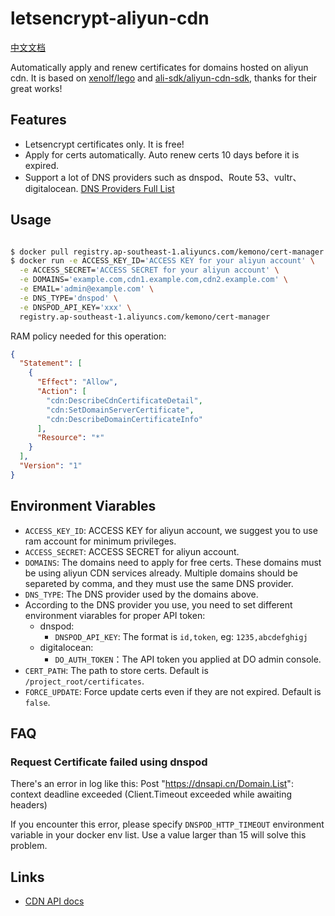 # letsencrypt-aliyun-cdn

[中文文档](README.zh.md)

Automatically apply and renew certificates for domains hosted on aliyun cdn. It is based on [xenolf/lego](https://github.com/xenolf/lego) and [ali-sdk/aliyun-cdn-sdk](https://github.com/ali-sdk/aliyun-cdn-sdk), thanks for their great works!

## Features

- Letsencrypt certificates only. It is free!
- Apply for certs automatically. Auto renew certs 10 days before it is expired.
- Support a lot of DNS providers such as dnspod、Route 53、vultr、digitalocean. [DNS Providers Full List](https://github.com/xenolf/lego/tree/master/providers/dns)

## Usage

```bash

$ docker pull registry.ap-southeast-1.aliyuncs.com/kemono/cert-manager
$ docker run -e ACCESS_KEY_ID='ACCESS KEY for your aliyun account' \
  -e ACCESS_SECRET='ACCESS SECRET for your aliyun account' \
  -e DOMAINS='example.com,cdn1.example.com,cdn2.example.com' \
  -e EMAIL='admin@example.com' \
  -e DNS_TYPE='dnspod' \
  -e DNSPOD_API_KEY='xxx' \
  registry.ap-southeast-1.aliyuncs.com/kemono/cert-manager

```

RAM policy needed for this operation:

```json
{
  "Statement": [
    {
      "Effect": "Allow",
      "Action": [
        "cdn:DescribeCdnCertificateDetail",
        "cdn:SetDomainServerCertificate",
        "cdn:DescribeDomainCertificateInfo"
      ],
      "Resource": "*"
    }
  ],
  "Version": "1"
}
```

## Environment Viarables

- `ACCESS_KEY_ID`: ACCESS KEY for aliyun account, we suggest you to use ram account for minimum privileges.
- `ACCESS_SECRET`: ACCESS SECRET for aliyun account.
- `DOMAINS`: The domains need to apply for free certs. These domains must be using aliyun CDN services already. Multiple domains should be separeted by comma, and they must use the same DNS provider.
- `DNS_TYPE`: The DNS provider used by the domains above.
- According to the DNS provider you use, you need to set different environment viarables for proper API token:
  - dnspod:
    - `DNSPOD_API_KEY`: The format is `id,token`, eg: `1235,abcdefghigj`
  - digitalocean:
    - `DO_AUTH_TOKEN`：The API token you applied at DO admin console.
- `CERT_PATH`: The path to store certs. Default is `/project_root/certificates`.
- `FORCE_UPDATE`: Force update certs even if they are not expired. Default is `false`.

## FAQ

### Request Certificate failed using dnspod

There's an error in log like this: Post "https://dnsapi.cn/Domain.List": context deadline exceeded (Client.Timeout exceeded while awaiting headers)

If you encounter this error, please specify `DNSPOD_HTTP_TIMEOUT` environment variable in your docker env list. Use a value larger than 15 will solve this problem.

## Links

- [CDN API docs](https://help.aliyun.com/document_detail/27148.html?spm=5176.doc27148.6.603.5Tehoi)
